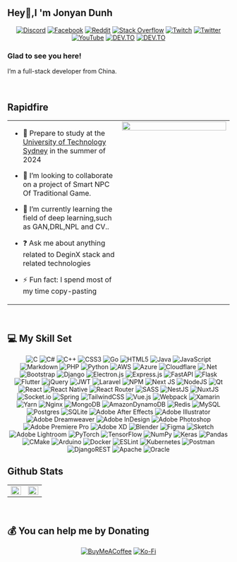 ## Hey👋,I 'm Jonyan Dunh 
<div align="center">
<p>
  <a href="https://discord.gg/JonyanDunh#1782">
    <img src="https://img.shields.io/badge/Discord-%237289DA.svg?style=for-the-badge&amp;logo=discord&amp;logoColor=white" alt="Discord"></a>
  <a href="https://facebook.com/jonyandunh">
    <img src="https://img.shields.io/badge/Facebook-%231877F2.svg?style=for-the-badge&amp;logo=Facebook&amp;logoColor=white" alt="Facebook"></a>
  <a href="https://reddit.com/user/JonyanDunh">
    <img src="https://img.shields.io/badge/Reddit-%23FF4500.svg?style=for-the-badge&amp;logo=Reddit&amp;logoColor=white" alt="Reddit"></a>
  <a href="https://stackoverflow.com/users/19812300">
    <img src="https://img.shields.io/badge/-Stackoverflow-FE7A16?style=for-the-badge&amp;logo=stack-overflow&amp;logoColor=white" alt="Stack Overflow"></a>
  <a href="https://twitch.tv/jonyandunh">
    <img src="https://img.shields.io/badge/Twitch-%239146FF.svg?style=for-the-badge&amp;logo=Twitch&amp;logoColor=white" alt="Twitch"></a>
  <a href="https://twitter.com/jonyandunh">
    <img src="https://img.shields.io/badge/Twitter-%231DA1F2.svg?style=for-the-badge&amp;logo=Twitter&amp;logoColor=white" alt="Twitter"></a>
  <a href="https://youtube.com/@jonyandunh">
    <img src="https://img.shields.io/badge/YouTube-%23FF0000.svg?style=for-the-badge&amp;logo=YouTube&amp;logoColor=white" alt="YouTube"></a>
  <a href="https://dev.to/jonyandunh">
    <img src="https://img.shields.io/badge/dev.to-%2308090A.svg?&amp;style=for-the-badge&amp;logo=dev.to&amp;logoColor=white" alt="DEV.TO"></a>
  <a href="https://www.kaggle.com/jonyandunh">
    <img src="https://img.shields.io/badge/kaggle-%2344BAE8.svg?&amp;style=for-the-badge&amp;logo=kaggle&amp;logoColor=white" alt="DEV.TO"></a></p>
</div>



### Glad to see you here!  
I’m a full-stack developer from China.  
  

<br/>  

## Rapidfire  
<table ><tr><td valign="top" width="50%">

- 🏫 Prepare to study at the [University of Technology Sydney](https://www.uts.edu.au/)  in the summer of 2024   
  

- 👯 I’m looking to collaborate on a project of Smart NPC Of Traditional Game.  
  

- 🌱 I’m currently learning the field of deep learning,such as GAN,DRL,NPL and CV..  
  

- ❓ Ask me about anything related to DeginX stack and related technologies  
  

- ⚡ Fun fact: I spend most of my time copy-pasting    


</td><td valign="top" width="50%">

<div align="center">
<img src="https://rishavanand.github.io/static/images/greetings.gif" align="center" style="width: 100%" /></div>  


</td></tr></table>  

<br/>  

## 💻 My Skill Set
<div align="center">
<p>
  <img src="https://img.shields.io/badge/c-%2300599C.svg?style=for-the-badge&amp;logo=c&amp;logoColor=white" alt="C" />
  <img src="https://img.shields.io/badge/c%23-%23239120.svg?style=for-the-badge&amp;logo=c-sharp&amp;logoColor=white" alt="C#" />
  <img src="https://img.shields.io/badge/c++-%2300599C.svg?style=for-the-badge&amp;logo=c%2B%2B&amp;logoColor=white" alt="C++" />
  <img src="https://img.shields.io/badge/css3-%231572B6.svg?style=for-the-badge&amp;logo=css3&amp;logoColor=white" alt="CSS3" />
  <img src="https://img.shields.io/badge/go-%2300ADD8.svg?style=for-the-badge&amp;logo=go&amp;logoColor=white" alt="Go" />
  <img src="https://img.shields.io/badge/html5-%23E34F26.svg?style=for-the-badge&amp;logo=html5&amp;logoColor=white" alt="HTML5" />
  <img src="https://img.shields.io/badge/java-%23ED8B00.svg?style=for-the-badge&amp;logo=java&amp;logoColor=white" alt="Java" />
  <img src="https://img.shields.io/badge/javascript-%23323330.svg?style=for-the-badge&amp;logo=javascript&amp;logoColor=%23F7DF1E" alt="JavaScript" />
  <img src="https://img.shields.io/badge/markdown-%23000000.svg?style=for-the-badge&amp;logo=markdown&amp;logoColor=white" alt="Markdown" />
  <img src="https://img.shields.io/badge/php-%23777BB4.svg?style=for-the-badge&amp;logo=php&amp;logoColor=white" alt="PHP" />
  <img src="https://img.shields.io/badge/python-3670A0?style=for-the-badge&amp;logo=python&amp;logoColor=ffdd54" alt="Python" />
  <img src="https://img.shields.io/badge/AWS-%23FF9900.svg?style=for-the-badge&amp;logo=amazon-aws&amp;logoColor=white" alt="AWS" />
  <img src="https://img.shields.io/badge/azure-%230072C6.svg?style=for-the-badge&amp;logo=azure-devops&amp;logoColor=white" alt="Azure" />
  <img src="https://img.shields.io/badge/Cloudflare-F38020?style=for-the-badge&amp;logo=Cloudflare&amp;logoColor=white" alt="Cloudflare" />
  <img src="https://img.shields.io/badge/.NET-5C2D91?style=for-the-badge&amp;logo=.net&amp;logoColor=white" alt=".Net" />
  <img src="https://img.shields.io/badge/bootstrap-%23563D7C.svg?style=for-the-badge&amp;logo=bootstrap&amp;logoColor=white" alt="Bootstrap" />
  <img src="https://img.shields.io/badge/django-%23092E20.svg?style=for-the-badge&amp;logo=django&amp;logoColor=white" alt="Django" />
  <img src="https://img.shields.io/badge/Electron-191970?style=for-the-badge&amp;logo=Electron&amp;logoColor=white" alt="Electron.js" />
  <img src="https://img.shields.io/badge/express.js-%23404d59.svg?style=for-the-badge&amp;logo=express&amp;logoColor=%2361DAFB" alt="Express.js" />
  <img src="https://img.shields.io/badge/FastAPI-005571?style=for-the-badge&amp;logo=fastapi" alt="FastAPI" />
  <img src="https://img.shields.io/badge/flask-%23000.svg?style=for-the-badge&amp;logo=flask&amp;logoColor=white" alt="Flask" />
  <img src="https://img.shields.io/badge/Flutter-%2302569B.svg?style=for-the-badge&amp;logo=Flutter&amp;logoColor=white" alt="Flutter" />
  <img src="https://img.shields.io/badge/jquery-%230769AD.svg?style=for-the-badge&amp;logo=jquery&amp;logoColor=white" alt="jQuery" />
  <img src="https://img.shields.io/badge/JWT-black?style=for-the-badge&amp;logo=JSON%20web%20tokens" alt="JWT" />
  <img src="https://img.shields.io/badge/laravel-%23FF2D20.svg?style=for-the-badge&amp;logo=laravel&amp;logoColor=white" alt="Laravel" />
  <img src="https://img.shields.io/badge/NPM-%23000000.svg?style=for-the-badge&amp;logo=npm&amp;logoColor=white" alt="NPM" />
  <img src="https://img.shields.io/badge/Next-black?style=for-the-badge&amp;logo=next.js&amp;logoColor=white" alt="Next JS" />
  <img src="https://img.shields.io/badge/node.js-6DA55F?style=for-the-badge&amp;logo=node.js&amp;logoColor=white" alt="NodeJS" />
  <img src="https://img.shields.io/badge/Qt-%23217346.svg?style=for-the-badge&amp;logo=Qt&amp;logoColor=white" alt="Qt" />
  <img src="https://img.shields.io/badge/react-%2320232a.svg?style=for-the-badge&amp;logo=react&amp;logoColor=%2361DAFB" alt="React" />
  <img src="https://img.shields.io/badge/react_native-%2320232a.svg?style=for-the-badge&amp;logo=react&amp;logoColor=%2361DAFB" alt="React Native" />
  <img src="https://img.shields.io/badge/React_Router-CA4245?style=for-the-badge&amp;logo=react-router&amp;logoColor=white" alt="React Router" />
  <img src="https://img.shields.io/badge/SASS-hotpink.svg?style=for-the-badge&amp;logo=SASS&amp;logoColor=white" alt="SASS" />
  <img src="https://img.shields.io/badge/nestjs-%23E0234E.svg?style=for-the-badge&amp;logo=nestjs&amp;logoColor=white" alt="NestJS" />
  <img src="https://img.shields.io/badge/Nuxt-black?style=for-the-badge&amp;logo=nuxt.js&amp;logoColor=white" alt="NuxtJS" />
  <img src="https://img.shields.io/badge/Socket.io-black?style=for-the-badge&amp;logo=socket.io&amp;badgeColor=010101" alt="Socket.io" />
  <img src="https://img.shields.io/badge/spring-%236DB33F.svg?style=for-the-badge&amp;logo=spring&amp;logoColor=white" alt="Spring" />
  <img src="https://img.shields.io/badge/tailwindcss-%2338B2AC.svg?style=for-the-badge&amp;logo=tailwind-css&amp;logoColor=white" alt="TailwindCSS" />
  <img src="https://img.shields.io/badge/vuejs-%2335495e.svg?style=for-the-badge&amp;logo=vuedotjs&amp;logoColor=%234FC08D" alt="Vue.js" />
  <img src="https://img.shields.io/badge/webpack-%238DD6F9.svg?style=for-the-badge&amp;logo=webpack&amp;logoColor=black" alt="Webpack" />
  <img src="https://img.shields.io/badge/Xamarin-3199DC?style=for-the-badge&amp;logo=xamarin&amp;logoColor=white" alt="Xamarin" />
  <img src="https://img.shields.io/badge/yarn-%232C8EBB.svg?style=for-the-badge&amp;logo=yarn&amp;logoColor=white" alt="Yarn" />
  <img src="https://img.shields.io/badge/nginx-%23009639.svg?style=for-the-badge&amp;logo=nginx&amp;logoColor=white" alt="Nginx" />
  <img src="https://img.shields.io/badge/MongoDB-%234ea94b.svg?style=for-the-badge&amp;logo=mongodb&amp;logoColor=white" alt="MongoDB" />
  <img src="https://img.shields.io/badge/Amazon%20DynamoDB-4053D6?style=for-the-badge&amp;logo=Amazon%20DynamoDB&amp;logoColor=white" alt="AmazonDynamoDB" />
  <img src="https://img.shields.io/badge/redis-%23DD0031.svg?style=for-the-badge&amp;logo=redis&amp;logoColor=white" alt="Redis" />
  <img src="https://img.shields.io/badge/mysql-%2300f.svg?style=for-the-badge&amp;logo=mysql&amp;logoColor=white" alt="MySQL" />
  <img src="https://img.shields.io/badge/postgres-%23316192.svg?style=for-the-badge&amp;logo=postgresql&amp;logoColor=white" alt="Postgres" />
  <img src="https://img.shields.io/badge/sqlite-%2307405e.svg?style=for-the-badge&amp;logo=sqlite&amp;logoColor=white" alt="SQLite" />
  <img src="https://img.shields.io/badge/Adobe%20After%20Effects-9999FF.svg?style=for-the-badge&amp;logo=Adobe%20After%20Effects&amp;logoColor=white" alt="Adobe After Effects" />
  <img src="https://img.shields.io/badge/adobeillustrator-%23FF9A00.svg?style=for-the-badge&amp;logo=adobeillustrator&amp;logoColor=white" alt="Adobe Illustrator" />
  <img src="https://img.shields.io/badge/Adobe%20Dreamweaver-FF61F6.svg?style=for-the-badge&amp;logo=Adobe%20Dreamweaver&amp;logoColor=white" alt="Adobe Dreamweaver" />
  <img src="https://img.shields.io/badge/Adobe%20InDesign-49021F?style=for-the-badge&amp;logo=adobeindesign&amp;logoColor=white" alt="Adobe InDesign" />
  <img src="https://img.shields.io/badge/adobephotoshop-%2331A8FF.svg?style=for-the-badge&amp;logo=adobephotoshop&amp;logoColor=white" alt="Adobe Photoshop" />
  <img src="https://img.shields.io/badge/Adobe%20Premiere%20Pro-9999FF.svg?style=for-the-badge&amp;logo=Adobe%20Premiere%20Pro&amp;logoColor=white" alt="Adobe Premiere Pro" />
  <img src="https://img.shields.io/badge/Adobe%20XD-470137?style=for-the-badge&amp;logo=Adobe%20XD&amp;logoColor=#FF61F6" alt="Adobe XD" />
  <img src="https://img.shields.io/badge/blender-%23F5792A.svg?style=for-the-badge&amp;logo=blender&amp;logoColor=white" alt="Blender" />
  <img src="https://img.shields.io/badge/figma-%23F24E1E.svg?style=for-the-badge&amp;logo=figma&amp;logoColor=white" alt="Figma" />
  <img src="https://img.shields.io/badge/Sketch-FFB387?style=for-the-badge&amp;logo=sketch&amp;logoColor=black" alt="Sketch" />
  <img src="https://img.shields.io/badge/Adobe%20Lightroom-31A8FF.svg?style=for-the-badge&amp;logo=Adobe%20Lightroom&amp;logoColor=white" alt="Adobe Lightroom" />
  <img src="https://img.shields.io/badge/PyTorch-%23EE4C2C.svg?style=for-the-badge&amp;logo=PyTorch&amp;logoColor=white" alt="PyTorch" />
  <img src="https://img.shields.io/badge/TensorFlow-%23FF6F00.svg?style=for-the-badge&amp;logo=TensorFlow&amp;logoColor=white" alt="TensorFlow" />
  <img src="https://img.shields.io/badge/numpy-%23013243.svg?style=for-the-badge&amp;logo=numpy&amp;logoColor=white" alt="NumPy" />
  <img src="https://img.shields.io/badge/Keras-%23D00000.svg?style=for-the-badge&amp;logo=Keras&amp;logoColor=white" alt="Keras" />
  <img src="https://img.shields.io/badge/pandas-%23150458.svg?style=for-the-badge&amp;logo=pandas&amp;logoColor=white" alt="Pandas" />
  <img src="https://img.shields.io/badge/CMake-%23008FBA.svg?style=for-the-badge&amp;logo=cmake&amp;logoColor=white" alt="CMake" />
  <img src="https://img.shields.io/badge/-Arduino-00979D?style=for-the-badge&amp;logo=Arduino&amp;logoColor=white" alt="Arduino" />
  <img src="https://img.shields.io/badge/docker-%230db7ed.svg?style=for-the-badge&amp;logo=docker&amp;logoColor=white" alt="Docker" />
  <img src="https://img.shields.io/badge/ESLint-4B3263?style=for-the-badge&amp;logo=eslint&amp;logoColor=white" alt="ESLint" />
  <img src="https://img.shields.io/badge/kubernetes-%23326ce5.svg?style=for-the-badge&amp;logo=kubernetes&amp;logoColor=white" alt="Kubernetes" />
  <img src="https://img.shields.io/badge/Postman-FF6C37?style=for-the-badge&amp;logo=postman&amp;logoColor=white" alt="Postman" />
  <img src="https://img.shields.io/badge/DJANGO-REST-ff1709?style=for-the-badge&amp;logo=django&amp;logoColor=white&amp;color=ff1709&amp;labelColor=gray" alt="DjangoREST" />
  <img src="https://img.shields.io/badge/apache-%23D42029.svg?style=for-the-badge&amp;logo=apache&amp;logoColor=white" alt="Apache" />
  <img src="https://img.shields.io/badge/Oracle-F80000?style=for-the-badge&amp;logo=oracle&amp;logoColor=white" alt="Oracle" /></p>
  </div>

## Github Stats

<div align="center">
<table style="width: 100%">
<tr style="width: 100%">
<td valign="top" width="50%" >
<img src="https://github-readme-stats.vercel.app/api?username=jonyandunh&show_icons=true&count_private=true&hide_border=true" align="left" style="width: 100%" /></td>
<td valign="top" width="50%">
<img src="https://github-readme-stats.vercel.app/api/top-langs/?username=jonyandunh&hide_border=true&layout=compact" align="left" style="width: 100%" /></td>
</tr>
</table>  
</div>
<br/>  

  ## 💰 You can help me by Donating
<div align="center">
<a href="https://buymeacoffee.com/jonyandunh" target="_blank">
<img src=https://img.shields.io/badge/Buy%20Me%20a%20Coffee-ffdd00?style=for-the-badge&logo=buy-me-a-coffee&logoColor=black alt=BuyMeACoffee style="margin-bottom: 5px;" /></a>
<a href="[https://instagram.com/iamrishavanand](https://ko-fi.com/jonyandunh)" target="_blank">
<img src=https://img.shields.io/badge/Ko--fi-F16061?style=for-the-badge&logo=ko-fi&logoColor=white alt=Ko-Fi style="margin-bottom: 5px;" /></a>  
</div>  
  
<!-- Proudly created with GPRM ( https://gprm.itsvg.in ) -->
